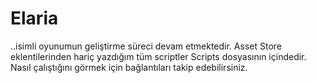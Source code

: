 # Elaria 
..isimli oyunumun geliştirme süreci devam etmektedir. 
Asset Store eklentilerinden hariç yazdığım tüm scriptler Scripts dosyasının içindedir. 
Nasıl çalıştığını görmek için bağlantıları takip edebilirsiniz.
